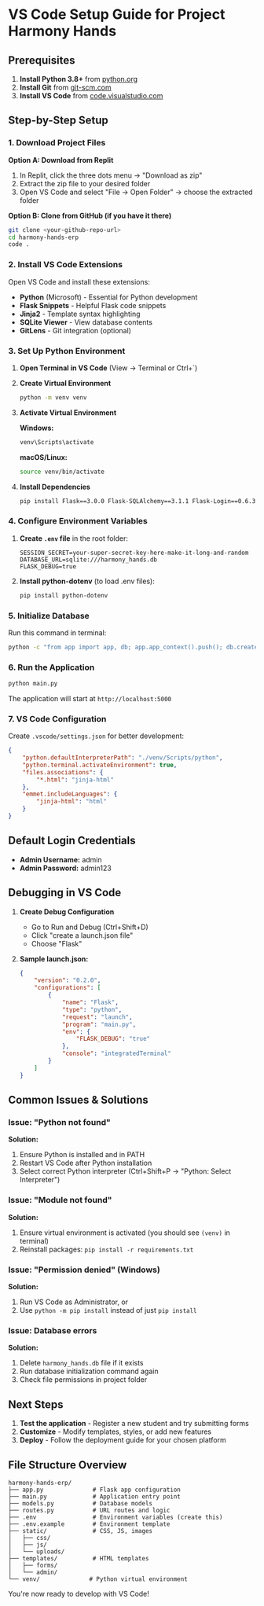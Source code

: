 # VS Code Setup Guide for Project Harmony Hands

## Prerequisites

1. **Install Python 3.8+** from [python.org](https://python.org)
2. **Install Git** from [git-scm.com](https://git-scm.com)
3. **Install VS Code** from [code.visualstudio.com](https://code.visualstudio.com)

## Step-by-Step Setup

### 1. Download Project Files

**Option A: Download from Replit**
1. In Replit, click the three dots menu → "Download as zip"
2. Extract the zip file to your desired folder
3. Open VS Code and select "File → Open Folder" → choose the extracted folder

**Option B: Clone from GitHub (if you have it there)**
```bash
git clone <your-github-repo-url>
cd harmony-hands-erp
code .
```

### 2. Install VS Code Extensions

Open VS Code and install these extensions:
- **Python** (Microsoft) - Essential for Python development
- **Flask Snippets** - Helpful Flask code snippets
- **Jinja2** - Template syntax highlighting
- **SQLite Viewer** - View database contents
- **GitLens** - Git integration (optional)

### 3. Set Up Python Environment

1. **Open Terminal in VS Code** (View → Terminal or Ctrl+`)

2. **Create Virtual Environment**
   ```bash
   python -m venv venv
   ```

3. **Activate Virtual Environment**
   
   **Windows:**
   ```bash
   venv\Scripts\activate
   ```
   
   **macOS/Linux:**
   ```bash
   source venv/bin/activate
   ```

4. **Install Dependencies**
   ```bash
   pip install Flask==3.0.0 Flask-SQLAlchemy==3.1.1 Flask-Login==0.6.3 Werkzeug==3.0.1 email-validator==2.1.0 psycopg2-binary==2.9.9 gunicorn==21.2.0
   ```

### 4. Configure Environment Variables

1. **Create `.env` file** in the root folder:
   ```
   SESSION_SECRET=your-super-secret-key-here-make-it-long-and-random
   DATABASE_URL=sqlite:///harmony_hands.db
   FLASK_DEBUG=true
   ```

2. **Install python-dotenv** (to load .env files):
   ```bash
   pip install python-dotenv
   ```

### 5. Initialize Database

Run this command in terminal:
```bash
python -c "from app import app, db; app.app_context().push(); db.create_all(); print('Database initialized!')"
```

### 6. Run the Application

```bash
python main.py
```

The application will start at `http://localhost:5000`

### 7. VS Code Configuration

Create `.vscode/settings.json` for better development:
```json
{
    "python.defaultInterpreterPath": "./venv/Scripts/python",
    "python.terminal.activateEnvironment": true,
    "files.associations": {
        "*.html": "jinja-html"
    },
    "emmet.includeLanguages": {
        "jinja-html": "html"
    }
}
```

## Default Login Credentials

- **Admin Username:** admin
- **Admin Password:** admin123

## Debugging in VS Code

1. **Create Debug Configuration**
   - Go to Run and Debug (Ctrl+Shift+D)
   - Click "create a launch.json file"
   - Choose "Flask"

2. **Sample launch.json:**
   ```json
   {
       "version": "0.2.0",
       "configurations": [
           {
               "name": "Flask",
               "type": "python",
               "request": "launch",
               "program": "main.py",
               "env": {
                   "FLASK_DEBUG": "true"
               },
               "console": "integratedTerminal"
           }
       ]
   }
   ```

## Common Issues & Solutions

### Issue: "Python not found"
**Solution:** 
1. Ensure Python is installed and in PATH
2. Restart VS Code after Python installation
3. Select correct Python interpreter (Ctrl+Shift+P → "Python: Select Interpreter")

### Issue: "Module not found"
**Solution:**
1. Ensure virtual environment is activated (you should see `(venv)` in terminal)
2. Reinstall packages: `pip install -r requirements.txt`

### Issue: "Permission denied" (Windows)
**Solution:**
1. Run VS Code as Administrator, or
2. Use `python -m pip install` instead of just `pip install`

### Issue: Database errors
**Solution:**
1. Delete `harmony_hands.db` file if it exists
2. Run database initialization command again
3. Check file permissions in project folder

## Next Steps

1. **Test the application** - Register a new student and try submitting forms
2. **Customize** - Modify templates, styles, or add new features
3. **Deploy** - Follow the deployment guide for your chosen platform

## File Structure Overview

```
harmony-hands-erp/
├── app.py              # Flask app configuration
├── main.py             # Application entry point
├── models.py           # Database models
├── routes.py           # URL routes and logic
├── .env                # Environment variables (create this)
├── .env.example        # Environment template
├── static/             # CSS, JS, images
│   ├── css/
│   ├── js/
│   └── uploads/
├── templates/          # HTML templates
│   ├── forms/
│   └── admin/
└── venv/              # Python virtual environment
```

You're now ready to develop with VS Code!